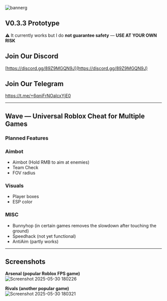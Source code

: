 ![bannerg](https://github.com/user-attachments/assets/a3f51eec-5ca9-40aa-bd53-2ec325da1b87)
## V0.3.3 Prototype  
⚠️ It currently works but I do **not guarantee safety** — **USE AT YOUR OWN RISK**

## Join Our Discord  
[https://discord.gg/89Z9MGQN9J](https://discord.gg/89Z9MGQN9J)

## Join Our Telegram

https://t.me/+6qniFrNOalcxYjE0

---

## Wave — Universal Roblox Cheat for Multiple Games

### Planned Features

### Aimbot
- Aimbot (Hold RMB to aim at enemies)
- Team Check
- FOV radius

### Visuals
- Player boxes
- ESP color

### MISC
- Bunnyhop (in certain games removes the slowdown after touching the ground)
- Speedhack (not yet functional)
- AntiAim (partly works)

---

## Screenshots

**Arsenal (popular Roblox FPS game)**  
![Screenshot 2025-05-30 180226](https://github.com/user-attachments/assets/ebab49b4-e74c-401f-9db1-270c710e07fd)


**Rivals (another popular game)**  
![Screenshot 2025-05-30 180321](https://github.com/user-attachments/assets/ba5a8543-f8c2-4133-8407-f515b96434aa)

